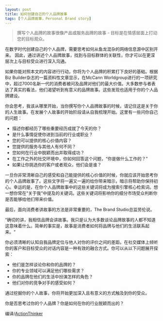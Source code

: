 ```yaml
---
layout: post
title: 如何创建自己的个人品牌故事
tags: [个人品牌故事，Personal Brand story]
---
```


> 撰写个人品牌的故事很像产品或服务品牌的故事 - 目标是在情感层面上打动您的目标观众。

在数字时代创建自己的个人品牌，需要思考如何从鱼龙混杂的网络信息源中区别开来。 因此，通过讲述个人品牌故事，找到与目标群体的关联性，你才可以在更深层次上与目标受众进行深入沟通。

如果你能对照本文的内容进行行动，你将为个人品牌的积累打下良好的基础。根据Biz Builder杂志的一篇资料性文章显示，在McCann Worldgroup进行的一项研究中，超过7000名新一代的消费者被问及品牌对他们的最大价值。大多数参与者表达了真实的看法，他们渴望听到有意义的品牌故事。这些发现也适用于你的个人品牌建设。

你会思考，我该从哪里开始，当你撰写你个人品牌故事的时候，请记住这是关于你的人生故事。在发展个人故事的开始阶段请从自我梳理开始。这里有一些问你自己的问题：

* 描述你都经历了哪些重要经历成就了今天的你？
* 是什么事情促使你进到当前的行业或职业？
* 您的可以提供的核心价值内容？
* 您提供的服务与其他人有何不同？
* 您如何在行业中脱颖而出并取得成功？
* 在工作之外的社交环境中，你如何回答这个问题，“你是做什么工作的？”
* 如果让你挑选你的客户或者观众，他们会是谁？

一旦你非常清晰自己的感受和自己能提供的核心价值的时候，你就应该开始思考你的个人品牌故事了。这些文字将一遍又一遍的给你带来暗示，暗示将帮助你保持初心。幸运的是，在你个人品牌故事中的这些关键词将成为搜索引擎核心检索词。想一想你常在“关于我”中提及的关键词。这些关键词将影响你的细分市场受众判断你是否能够给他们带来价值。

最后，面向消费者讲故事的方法是非常重要的，The Brand Studio总监劳伦说。

“确切的讲，我相信品牌会讲故事。我只是认为大多数谈论品牌故事的人都不知道这意味着什么。简单的事实是，故事是消费者如何将品牌与他们的生活联系起来。“

你必须清晰的认知自我品牌定位与他人对你的评价之间的差距。在社交媒体上倾听你的客户和目标受众的对话内容是一种有效的融合方式。你可以从以下问题展开探索：

* 他们是怎样谈论你和你的品牌的？
* 你的专业领域可以满足他们哪些需求？
* 你的品牌在他们的生活中扮演怎样的角色？
* 他们对你的竞争对手的感受如何？

通过挖掘你的个人故事，你将开始更加深入且有意义的方式触及到你的受众。

你是否思考过你的个人品牌？你是如何在你的行业脱颖而出的？

编译/[ActionThinker](http://actionthinker.com/)






